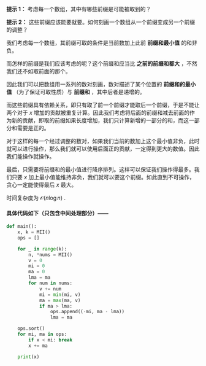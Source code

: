 **提示 1：** 考虑每一个数组，其中有哪些前缀是可能被取到的？

**提示 2：** 这些前缀应该能要就要。如何刻画一个数组从一个前缀变成另一个前缀的调整？

我们考虑每一个数组，其前缀可取的条件是当前数加上此前 **前缀和最小值** 的和非负。

而怎样的前缀是我们应该考虑的呢？这个前缀和应当比 **之前的前缀和都大** ，不然我们还不如取前面的那个。

因此我们可以把数组用一系列的数对刻画，数对描述了某个位置的 **前缀和的最小值** （为了保证可取性质）与 **前缀和** ，其中后者是递增的。

而这些前缀具有依赖关系，即只有取了前一个前缀才能取后一个前缀，于是不能让两个对于 $x$ 增加的贡献被重复计算。因此我们考虑将后面的前缀和减去前面的作为新的贡献，即取的前缀如果长度增加，我们只计算新增的一部分的和，而这一部分和需要是正的。

对于这样的每一个经过调整的数对，如果我们当前的数加上这个最小值非负，此时就可以进行操作，那么我们就可以使用后面正的贡献，一定得到更大的数值。因此我们能操作就操作。

最后，只需要将前缀和的最小值进行降序排列。这样可以保证我们操作得最多。我们只要 $x$ 加上最小值能维持非负，我们就可以要这个前缀。如此直到不可操作，贪心一定能使得最后 $x$ 最大。

时间复杂度为 $\mathcal{O}(n\log n)$ .

#### 具体代码如下（只包含中间处理部分）——

```Python []
def main():
    x, k = MII()
    ops = []

    for _ in range(k):
        n, *nums = MII()
        v = 0
        mi = 0
        ma = 0
        lma = ma
        for num in nums:
            v += num
            mi = min(mi, v)
            ma = max(ma, v)
            if ma > lma:
                ops.append((-mi, ma - lma))
                lma = ma

    ops.sort()
    for mi, ma in ops:
        if x < mi: break
        x += ma

    print(x)
```